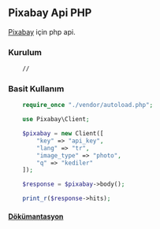 ## Pixabay Api PHP 
[Pixabay](pixabay.com) için php api.

### Kurulum
```bash
    //
```


### Basit Kullanım
```php
    require_once "./vendor/autoload.php";

    use Pixabay\Client;

    $pixabay = new Client([
        "key" => "api_key",
        "lang" => "tr",
        "image_type" => "photo",
        "q" => "kediler"
    ]);

    $response = $pixabay->body();

    print_r($response->hits);
```

#### [Dökümantasyon](https://github.com/ahmetbarut/pixabay-api-php/wiki)